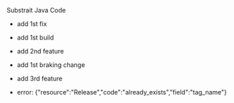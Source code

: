 Substrait Java Code

- add 1st fix
- add 1st build
- add 2nd feature
- add 1st braking change

- add 3rd feature
- error: {"resource":"Release","code":"already_exists","field":"tag_name"}
